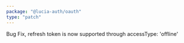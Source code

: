 ```yaml
---
package: "@lucia-auth/oauth"
type: "patch"
---
```


Bug Fix, refresh token is now supported through accessType: 'offline'